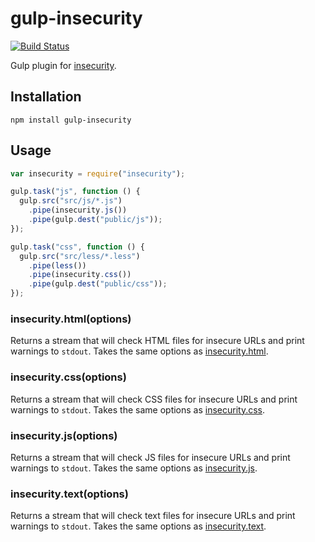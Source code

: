 # gulp-insecurity

[![Build Status](https://travis-ci.org/veltman/gulp-insecurity.svg?branch=master)](https://travis-ci.org/veltman/gulp-insecurity)

Gulp plugin for [insecurity](https://github.com/veltman/insecurity/).

## Installation

```
npm install gulp-insecurity
```

## Usage

```js
var insecurity = require("insecurity");

gulp.task("js", function () {
  gulp.src("src/js/*.js")
    .pipe(insecurity.js())
    .pipe(gulp.dest("public/js"));
});

gulp.task("css", function () {
  gulp.src("src/less/*.less")
    .pipe(less())
    .pipe(insecurity.css())
    .pipe(gulp.dest("public/css"));
});
```

### insecurity.html(options)

Returns a stream that will check HTML files for insecure URLs and print warnings to `stdout`.  Takes the same options as [insecurity.html](https://github.com/veltman/insecurity/#insecurityhtmlcontent-options).

### insecurity.css(options)

Returns a stream that will check CSS files for insecure URLs and print warnings to `stdout`.  Takes the same options as [insecurity.css](https://github.com/veltman/insecurity/#insecuritycsscontent-options).

### insecurity.js(options)

Returns a stream that will check JS files for insecure URLs and print warnings to `stdout`.  Takes the same options as [insecurity.js](https://github.com/veltman/insecurity/#insecurityjscontent-options).

### insecurity.text(options)

Returns a stream that will check text files for insecure URLs and print warnings to `stdout`.  Takes the same options as [insecurity.text](https://github.com/veltman/insecurity/#insecuritytextcontent-options).
